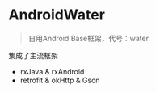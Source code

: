 # AndroidWater
> 自用Android Base框架，代号：water

集成了主流框架
* rxJava & rxAndroid
* retrofit & okHttp & Gson
